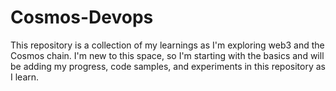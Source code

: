# Cosmos-Devops

This repository is a collection of my learnings as I'm exploring web3 and the Cosmos chain. I'm new to this space, so I'm starting with the basics and will be adding my progress, code samples, and experiments in this repository as I learn.
